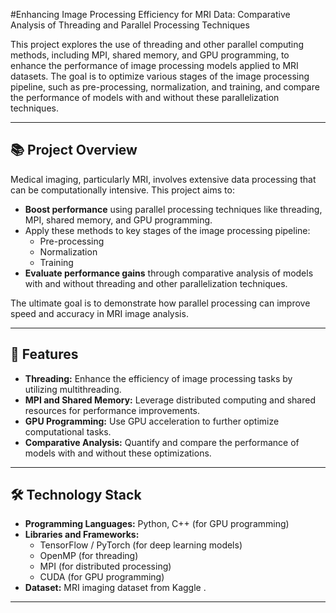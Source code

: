 #Enhancing Image Processing Efficiency for MRI Data: Comparative Analysis of Threading and Parallel Processing Techniques

This project explores the use of threading and other parallel computing methods, including MPI, shared memory, and GPU programming, to enhance the performance of image processing models applied to MRI datasets. The goal is to optimize various stages of the image processing pipeline, such as pre-processing, normalization, and training, and compare the performance of models with and without these parallelization techniques.

---

## 📚 Project Overview

Medical imaging, particularly MRI, involves extensive data processing that can be computationally intensive. This project aims to:

- **Boost performance** using parallel processing techniques like threading, MPI, shared memory, and GPU programming.
- Apply these methods to key stages of the image processing pipeline:  
  - Pre-processing  
  - Normalization  
  - Training  
- **Evaluate performance gains** through comparative analysis of models with and without threading and other parallelization techniques.

The ultimate goal is to demonstrate how parallel processing can improve speed and accuracy in MRI image analysis.

---

## 🚀 Features

- **Threading:** Enhance the efficiency of image processing tasks by utilizing multithreading.  
- **MPI and Shared Memory:** Leverage distributed computing and shared resources for performance improvements.  
- **GPU Programming:** Use GPU acceleration to further optimize computational tasks.  
- **Comparative Analysis:** Quantify and compare the performance of models with and without these optimizations.  

---

## 🛠️ Technology Stack

- **Programming Languages:** Python, C++ (for GPU programming)  
- **Libraries and Frameworks:**  
  - TensorFlow / PyTorch (for deep learning models)  
  - OpenMP (for threading)  
  - MPI (for distributed processing)  
  - CUDA (for GPU programming)  
- **Dataset:** MRI imaging dataset from Kaggle .

---
